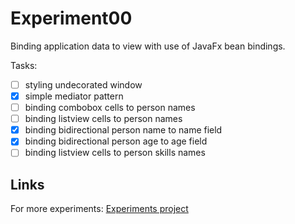 Experiment00
============

Binding application data to view with use of JavaFx bean bindings.

Tasks:

- [ ] styling undecorated window
- [x] simple mediator pattern
- [ ] binding combobox cells to person names
- [ ] binding listview cells to person names
- [x] binding bidirectional person name to name field
- [x] binding bidirectional person age to age field
- [ ] binding listview cells to person skills names

Links
-----

For more experiments:
[Experiments project](https://github.com/Xesenix/javafx-experiments)